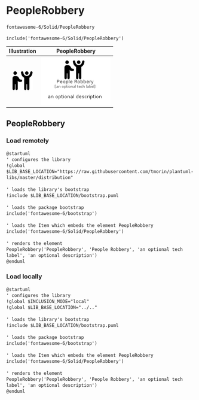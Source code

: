 # PeopleRobbery


```text
fontawesome-6/Solid/PeopleRobbery
```

```text
include('fontawesome-6/Solid/PeopleRobbery')
```



| Illustration | PeopleRobbery |
| :---: | :---: |
| ![illustration for Illustration](../../fontawesome-6/Solid/PeopleRobbery.png) | ![illustration for PeopleRobbery](../../fontawesome-6/Solid/PeopleRobbery.Local.png) |




## PeopleRobbery

### Load remotely
```plantuml
@startuml
' configures the library
!global $LIB_BASE_LOCATION="https://raw.githubusercontent.com/tmorin/plantuml-libs/master/distribution"

' loads the library's bootstrap
!include $LIB_BASE_LOCATION/bootstrap.puml

' loads the package bootstrap
include('fontawesome-6/bootstrap')

' loads the Item which embeds the element PeopleRobbery
include('fontawesome-6/Solid/PeopleRobbery')

' renders the element
PeopleRobbery('PeopleRobbery', 'People Robbery', 'an optional tech label', 'an optional description')
@enduml
```

### Load locally
```plantuml
@startuml
' configures the library
!global $INCLUSION_MODE="local"
!global $LIB_BASE_LOCATION="../.."

' loads the library's bootstrap
!include $LIB_BASE_LOCATION/bootstrap.puml

' loads the package bootstrap
include('fontawesome-6/bootstrap')

' loads the Item which embeds the element PeopleRobbery
include('fontawesome-6/Solid/PeopleRobbery')

' renders the element
PeopleRobbery('PeopleRobbery', 'People Robbery', 'an optional tech label', 'an optional description')
@enduml
```


